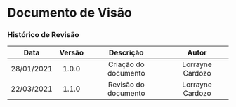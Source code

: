 # Documento de Visão

### Histórico de Revisão
Data | Versão | Descrição | Autor
:-:|:-:|:-:|:-:
28/01/2021 | 1.0.0 | Criação do documento | Lorrayne Cardozo
22/03/2021 | 1.1.0 | Revisão do documento | Lorrayne Cardozo
